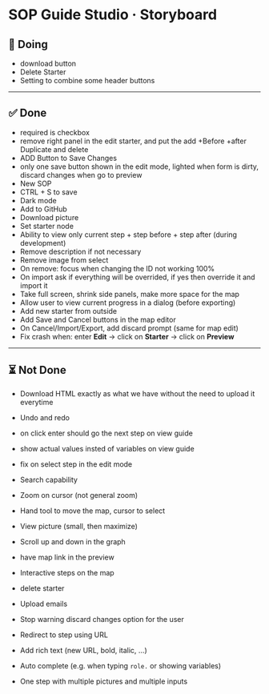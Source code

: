 # SOP Guide Studio · Storyboard



## 🏇 Doing

-  download button
-  Delete Starter
-  Setting to combine some header buttons

---

## ✅ Done

-  required is checkbox
-  remove right panel in the edit starter, and put the add +Before +after Duplicate and delete
-  ADD Button to Save Changes
-  only one save button shown in the edit mode, lighted when form is dirty, discard changes when go to preview
-  New SOP
-  CTRL + S to save
- Dark mode  
- Add to GitHub  
- Download picture  
- Set starter node 
- Ability to view only current step + step before + step after (during development)  
- Remove description if not necessary  
- Remove image from select  
- On remove: focus when changing the ID not working 100%   
- On import ask if everything will be overrided, if yes then override it and import it
- Take full screen, shrink side panels, make more space for the map  
- Allow user to view current progress in a dialog (before exporting)  
- Add new starter from outside  
- Add Save and Cancel buttons in the map editor  
- On Cancel/Import/Export, add discard prompt (same for map edit)  
- Fix crash when: enter **Edit** → click on **Starter** → click on **Preview**  


---

## ⏳ Not Done

- Download HTML exactly as what we have without the need to upload it everytime 
- Undo and redo    
- on click enter should go the next step on view guide
- show actual values insted of variables on view guide
- fix on select step in the edit mode
- Search capability  
- Zoom on cursor (not general zoom) 
- Hand tool to move the map, cursor to select  
- View picture (small, then maximize)  
- Scroll up and down in the graph
- have map link in the preview 
- Interactive steps on the map
- delete starter

- Upload emails  

- Stop warning discard changes option for the user
- Redirect to step using URL  
- Add rich text (new URL, bold, italic, …) 
- Auto complete (e.g. when typing `role.` or showing variables)  
- One step with multiple pictures and multiple inputs  
